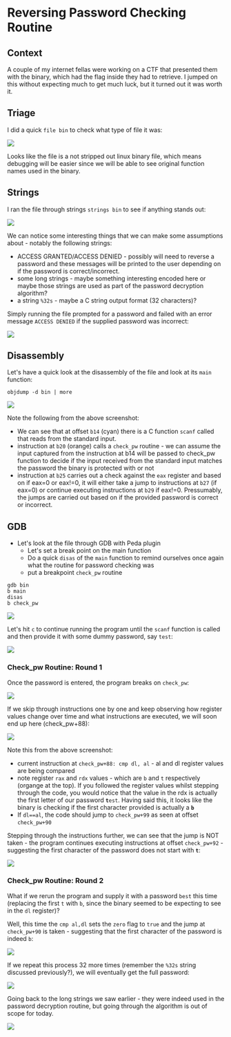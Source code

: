 # Reversing Password Checking Routine

## Context

A couple of my internet fellas were working on a CTF that presented them with the binary, which had the flag inside they had to retrieve. I jumped on this without expecting much to get much luck, but it turned out it was worth it.

## Triage

I did a quick `file bin` to check what type of file it was:

![](../.gitbook/assets/screenshot-from-2018-12-19-12-43-29.png)

Looks like the file is a not stripped out linux binary file, which means debugging will be easier since we will be able to see original function names used in the binary.

## Strings

I ran the file through strings `strings bin` to see if anything stands out:

![](../.gitbook/assets/screenshot-from-2018-12-19-12-47-01.png)

We can notice some interesting things that we can make some assumptions about - notably the following strings:

* ACCESS GRANTED/ACCESS DENIED - possibly will need to reverse a password and these messages will be printed to the user depending on if the password is correct/incorrect.
* some long strings - maybe something interesting encoded here or maybe those strings are used as part of the password decryption algorithm?
* a string `%32s` - maybe a C string output format \(32 characters\)?

Simply running the file prompted for a password and failed with an error message `ACCESS DENIED` if the supplied password was incorrect:

![](../.gitbook/assets/screenshot-from-2018-12-19-12-47-37.png)

## Disassembly

Let's have a quick look at the disassembly of the file and look at its `main` function:

```text
objdump -d bin | more
```

![](../.gitbook/assets/screenshot-from-2018-12-19-13-22-04.png)

Note the following from the above screenshot:

* We can see that at offset `b14` \(cyan\) there is a C function `scanf` called that reads from the standard input.
* instruction at `b20` \(orange\) calls a `check_pw` routine - we can assume the input captured from the instruction at b14 will be passed to check\_pw function to decide if the input received from the standard input matches the password the binary is protected with or not
* instruction at `b25` carries out a check against the `eax` register and based on if eax=0 or eax!=0, it will  either take a jump to instructions at `b27` \(if eax=0\) or continue executing instructions at `b29` if eax!=0.  Pressumably, the jumps are carried out based on if the provided password is correct or incorrect.

## GDB

* Let's look at the file through GDB with Peda plugin
  * Let's set a break point on the main function 
  * Do a quick `disas` of the `main` function to remind ourselves once again what the routine for password checking was
  * put a breakpoint `check_pw` routine

```text
gdb bin
b main
disas
b check_pw
```

![](../.gitbook/assets/screenshot-from-2018-12-19-13-29-31%20%281%29.png)

Let's hit `c` to continue running the program until the `scanf` function is called and then provide it with some dummy password, say `test`:

![](../.gitbook/assets/screenshot-from-2018-12-19-14-27-02.png)

### Check\_pw Routine: Round 1

Once the password is entered, the program breaks on `check_pw`:

![](../.gitbook/assets/screenshot-from-2018-12-19-13-30-49.png)

If we skip through instructions one by one and keep observing how register values change over time and what instructions are executed, we will soon end up here \(check\_pw+88\):

![](../.gitbook/assets/screenshot-from-2018-12-19-13-33-13.png)

Note this from the above screenshot:

* current instruction at `check_pw+88: cmp dl, al` - al and dl register values are being compared
* note register `rax` and `rdx` values - which are `b` and `t` respectively \(organge at the top\). If you followed the register values whilst stepping through the code, you would notice that the value in the rdx is actually the first letter of our password **`t`**`est`. Having said this, it looks like the binary is checking if the first character provided is actually a **`b`**
* If `dl==al`, the code should jump to `check_pw+99` as seen at offset `check_pw+90`

Stepping through the instructions further, we can see that the jump is NOT taken - the program continues executing instructions at offset `check_pw+92` - suggesting the first character of the password does not start with **`t`**:

![](../.gitbook/assets/screenshot-from-2018-12-19-13-43-00.png)

### Check\_pw Routine: Round 2

What if we rerun the program and supply it with a password `best` this time \(replacing the first `t` with `b`, since the binary seemed to be expecting to see in the `dl` register\)?

Well, this time the `cmp al,dl` sets the `zero` flag to `true` and the jump at `check_pw+90` is taken - suggesting that the first character of the password is indeed `b`:

![](../.gitbook/assets/screenshot-from-2018-12-19-13-38-14.png)

If we repeat this process 32 more times \(remember the `%32s` string discussed previously?\), we will eventually get the full password:

![](../.gitbook/assets/screenshot-from-2018-12-19-13-43-39.png)

Going back to the long strings we saw earlier - they were indeed used in the password decryption routine, but going through the algorithm is out of scope for today.

![](../.gitbook/assets/screenshot-from-2018-12-19-14-47-40.png)


